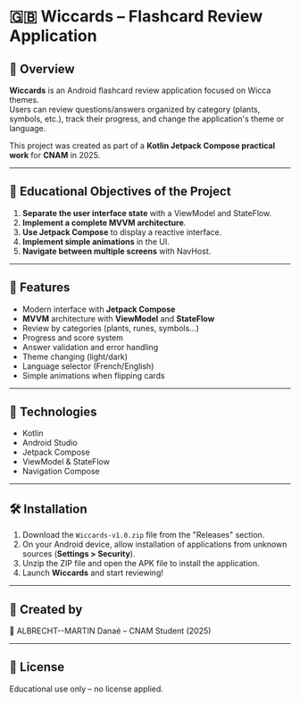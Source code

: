 # 🇬🇧 Wiccards – Flashcard Review Application

## 📝 Overview

**Wiccards** is an Android flashcard review application focused on Wicca themes.  
Users can review questions/answers organized by category (plants, symbols, etc.), track their progress, and change the application's theme or language.

This project was created as part of a **Kotlin Jetpack Compose practical work** for **CNAM** in 2025.

---

## 🎯 Educational Objectives of the Project

1. **Separate the user interface state** with a ViewModel and StateFlow.
2. **Implement a complete MVVM architecture**.
3. **Use Jetpack Compose** to display a reactive interface.
4. **Implement simple animations** in the UI.
5. **Navigate between multiple screens** with NavHost.

---

## 🚀 Features

- Modern interface with **Jetpack Compose**
- **MVVM** architecture with **ViewModel** and **StateFlow**
- Review by categories (plants, runes, symbols...)
- Progress and score system
- Answer validation and error handling
- Theme changing (light/dark)
- Language selector (French/English)
- Simple animations when flipping cards

---

## 🧪 Technologies

- Kotlin
- Android Studio
- Jetpack Compose
- ViewModel & StateFlow
- Navigation Compose

---

## 🛠️ Installation

1. Download the `Wiccards-v1.0.zip` file from the "Releases" section.
2. On your Android device, allow installation of applications from unknown sources (**Settings > Security**).
3. Unzip the ZIP file and open the APK file to install the application.
4. Launch **Wiccards** and start reviewing!

---

## 📅 Created by

👤 ALBRECHT--MARTIN Danaé – CNAM Student (2025)

---

## 📜 License

Educational use only – no license applied.
